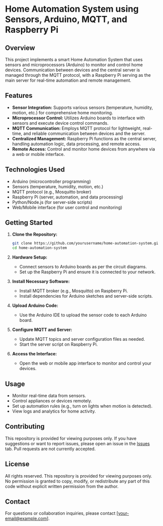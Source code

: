 # Home Automation System using Sensors, Arduino, MQTT, and Raspberry Pi

## Overview

This project implements a smart Home Automation System that uses sensors and microprocessors (Arduino) to monitor and control home devices. Communication between devices and the central server is managed through the MQTT protocol, with a Raspberry Pi serving as the main server for real-time automation and remote management.

## Features

- **Sensor Integration:** Supports various sensors (temperature, humidity, motion, etc.) for comprehensive home monitoring.
- **Microprocessor Control:** Utilizes Arduino boards to interface with sensors and execute device control commands.
- **MQTT Communication:** Employs MQTT protocol for lightweight, real-time, and reliable communication between devices and the server.
- **Centralized Management:** Raspberry Pi functions as the central server, handling automation logic, data processing, and remote access.
- **Remote Access:** Control and monitor home devices from anywhere via a web or mobile interface.

## Technologies Used

- Arduino (microcontroller programming)
- Sensors (temperature, humidity, motion, etc.)
- MQTT protocol (e.g., Mosquitto broker)
- Raspberry Pi (server, automation, and data processing)
- Python/Node.js (for server-side scripts)
- Web/Mobile interface (for user control and monitoring)

## Getting Started

1. **Clone the Repository:**
   ```bash
   git clone https://github.com/yourusername/home-automation-system.git
   cd home-automation-system
   ```

2. **Hardware Setup:**
   - Connect sensors to Arduino boards as per the circuit diagrams.
   - Set up the Raspberry Pi and ensure it is connected to your network.

3. **Install Necessary Software:**
   - Install MQTT broker (e.g., Mosquitto) on Raspberry Pi.
   - Install dependencies for Arduino sketches and server-side scripts.

4. **Upload Arduino Code:**
   - Use the Arduino IDE to upload the sensor code to each Arduino board.

5. **Configure MQTT and Server:**
   - Update MQTT topics and server configuration files as needed.
   - Start the server script on Raspberry Pi.

6. **Access the Interface:**
   - Open the web or mobile app interface to monitor and control your devices.

## Usage

- Monitor real-time data from sensors.
- Control appliances or devices remotely.
- Set up automation rules (e.g., turn on lights when motion is detected).
- View logs and analytics for home activity.

## Contributing

This repository is provided for viewing purposes only. If you have suggestions or want to report issues, please open an issue in the [Issues](https://github.com/yourusername/home-automation-system/issues) tab. Pull requests are not currently accepted.

## License

All rights reserved. This repository is provided for viewing purposes only. No permission is granted to copy, modify, or redistribute any part of this code without explicit written permission from the author.

## Contact

For questions or collaboration inquiries, please contact [your-email@example.com].
